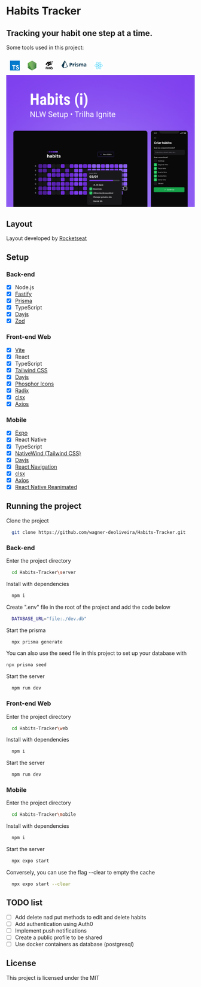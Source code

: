 # Habits Tracker

## Tracking your habit one step at a time. 

Some tools used in this project:   
<br />
[<img align="left" style="margin:10px" alt="TypeScript" width="26px" src="https://raw.githubusercontent.com/github/explore/80688e429a7d4ef2fca1e82350fe8e3517d3494d/topics/typescript/typescript.png" />][typescript]
[<img align="left" style="margin:10px" alt="Node.js" width="26px" src="https://raw.githubusercontent.com/github/explore/80688e429a7d4ef2fca1e82350fe8e3517d3494d/topics/nodejs/nodejs.png" />][node]
[<img align="left" style="margin:10px" alt="Fastify" width="26px" src="assets/fastify.png" />][fastify]
[<img align="left" style="margin:10px; align-items:center" alt="Prisma" width="66px" src="assets/prismalogo.png" />][prisma]
[<img align="left" style="margin:10px" alt="React" width="26px" src="https://raw.githubusercontent.com/github/explore/80688e429a7d4ef2fca1e82350fe8e3517d3494d/topics/react/react.png" />][react]

<br /><br>
<img src="assets/Cover.png" alt="Cover"/>

## Layout

Layout developed by [Rocketseat](https://www.rocketseat.com.br/)

<!-- ## 👏 Learning and more implementations

Describe what you learned and implemented in the project. -->

## Setup
### Back-end

- [x] Node.js
- [x] [Fastify](https://www.fastify.io/)
- [x] [Prisma](https://www.prisma.io/)
- [x] TypeScript
- [x] [Dayjs](https://day.js.org/)
- [x] [Zod](https://github.com/colinhacks/zod)

### Front-end Web

- [x] [Vite](https://vitejs.dev/)
- [x] React
- [x] TypeScript
- [x] [Tailwind CSS](https://tailwindcss.com/)
- [x] [Dayjs](https://day.js.org/)
- [x] [Phosphor Icons](https://phosphoricons.com/)
- [x] [Radix](https://www.radix-ui.com/)
- [x] [clsx](https://github.com/lukeed/clsx)
- [x] [Axios](https://axios-http.com/ptbr/)

### Mobile

- [x] [Expo](https://expo.dev/)
- [x] React Native
- [x] TypeScript
- [x] [NativeWind (Tailwind CSS)](https://www.nativewind.dev/)
- [x] [Dayjs](https://day.js.org/)
- [x] [React Navigation](https://reactnavigation.org/)
- [x] [clsx](https://github.com/lukeed/clsx)
- [x] [Axios](https://axios-http.com/ptbr/)
- [x] [React Native Reanimated](https://docs.swmansion.com/react-native-reanimated/)

## Running the project

Clone the project

```bash
  git clone https://github.com/wagner-deoliveira/Habits-Tracker.git
```

### Back-end

Enter the project directory

```bash
  cd Habits-Tracker\server
```

Install with dependencies

```bash
  npm i
```

Create ".env" file in the root of the project and add the code below

```bash
  DATABASE_URL="file:./dev.db"
```

Start the prisma

```bash
  npx prisma generate
```

You can also use the seed file in this project to set up your database with

```bash
npx prisma seed
```

Start the server

```bash
  npm run dev
```

### Front-end Web

Enter the project directory

```bash
  cd Habits-Tracker\web
```

Install with dependencies

```bash
  npm i
```

Start the server

```bash
  npm run dev
```

### Mobile

Enter the project directory

```bash
  cd Habits-Tracker\mobile
```

Install with dependencies

```bash
  npm i
```

Start the server

```bash
  npx expo start
```

Conversely, you can use the flag --clear to empty the cache 

```bash
  npx expo start --clear
```

## TODO list
- [ ] Add delete nad put methods to edit and delete habits
- [ ] Add authentication using Auth0
- [ ] Implement push notifications
- [ ] Create a public profile to be shared
- [ ] Use docker containers as database (postgresql) 

## License
This project is licensed under the MIT

[typescript]: https://www.typescriptlang.org/
[node]: https://nodejs.org/en/
[fastify]: https://fastify.io/
[prisma]: https://prisma.io/
[react]: https://reactjs.org/